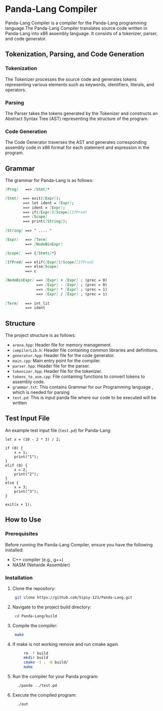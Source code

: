 # Panda-Lang Compiler

Panda-Lang Compiler is a compiler for the Panda-Lang programming language.The Panda-Lang Compiler translates source code written in Panda-Lang into x86 assembly language. It consists of a tokenizer, parser, and code generator.

## Tokenization, Parsing, and Code Generation

### Tokenization

The Tokenizer processes the source code and generates tokens representing various elements such as keywords, identifiers, literals, and operators.

### Parsing

The Parser takes the tokens generated by the Tokenizer and constructs an Abstract Syntax Tree (AST) representing the structure of the program.

### Code Generation

The Code Generator traverses the AST and generates corresponding assembly code in x86 format for each statement and expression in the program.

## Grammar

The grammar for Panda-Lang is as follows:

```markdown
[Prog]   ==> [Stmt]*

[Stmt]  ==> exit([Expr]);
        ==> let ident = [Expr];
        ==> ident = [Expr];
        ==> if([Expr])[Scope][IfPred] 
        ==> [Scope]
        ==> print([String]);
        
[String] ==> " .... "

[Expr]   ==> [Term]
         ==> [NodeBinExpr]

[Scope]  ==> {[Stmts]*}  

[IfPred] ==> elif([Expr])[Scope][IfPred]
         ==> else[Scope] 
         ==> ε

[NodeBinExpr] ==> [Expr] + [Expr] ; (prec = 0)
              ==> [Expr] - [Expr] ; (prec = 0)
              ==> [Expr] * [Expr] ; (prec = 1)
              ==> [Expr] / [Expr] ; (prec = 1)
              
[Term]   ==> int_lit
         ==> ident

```

## Structure

The project structure is as follows:

- `arena.hpp`: Header file for memory management.
- `compilerLib.h`: Header file containing common libraries and definitions.
- `generator.hpp`: Header file for the code generator.
- `main.cpp`: Main entry point for the compiler.
- `parser.hpp`: Header file for the parser.
- `tokenizer.hpp`: Header file for the tokenizer.
- `tokens_to_asm.cpp`: File containing functions to convert tokens to assembly code.
- `grammar.txt`: This contains Grammar for our Programming language , which is needed for parsing
- `test.pd`: This is input panda file where our code to be executed will be written 

## Test Input File

An example test input file (`test.pd`) for Panda-Lang:

```panda
let x = (10 - 2 * 3) / 2;

if (0) {
    x = 1;
    print("1");
}
elif (0) {
    x = 2;
    print("2");
}
else {
    x = 3;
    print("3");
}

exit(x + 1);
```

## How to Use

### Prerequisites

Before running the Panda-Lang Compiler, ensure you have the following installed:

- C++ compiler (e.g., g++)
- NASM (Netwide Assembler)

### Installation

1. Clone the repository:

   ```bash
    git clone https://github.com/Vipsy-123/Panda-Lang.git
   ```

2. Navigate to the project build directory:
   ```bash
    cd Panda-Lang/build
   ```
3. Compile the compiler:
   ```bash
    make
   ```
4. If make is not working remove and run cmake again
   ```bash
        rm -f build
        mkdir build
        cmake -S . -B build/
        make
   ```
5. Run the compiler for your Panda program:
    ```bash
      ./panda ../test.pd
    ```
6. Execute the compiled program:
    ```bash
      ./out
    ```

